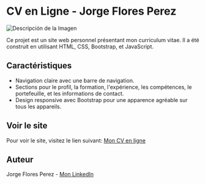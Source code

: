 # CV en Ligne - Jorge Flores Perez
![Descripción de la Imagen](https://github.com/jorgejfp/git-page/blob/main/image.png?raw=true)


Ce projet est un site web personnel présentant mon curriculum vitae. Il a été construit en utilisant HTML, CSS, Bootstrap, et JavaScript.

## Caractéristiques
- Navigation claire avec une barre de navigation.
- Sections pour le profil, la formation, l'expérience, les compétences, le portefeuille, et les informations de contact.
- Design responsive avec Bootstrap pour une apparence agréable sur tous les appareils.

## Voir le site
Pour voir le site, visitez le lien suivant: [Mon CV en ligne](https://github.com/jjfp/cv)

## Auteur
Jorge Flores Perez - [Mon LinkedIn](https://www.linkedin.com/in/jjfp)
